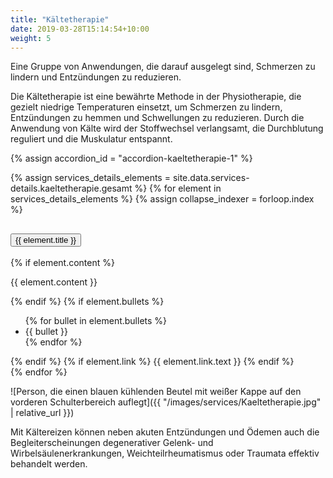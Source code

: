 ```yaml
---
title: "Kältetherapie"
date: 2019-03-28T15:14:54+10:00
weight: 5
---
```


Eine Gruppe von Anwendungen, die darauf ausgelegt sind, Schmerzen zu lindern und Entzündungen zu reduzieren.

Die Kältetherapie ist eine bewährte Methode in der Physiotherapie, die gezielt niedrige Temperaturen einsetzt, um Schmerzen zu lindern, Entzündungen zu hemmen und Schwellungen zu reduzieren. Durch die Anwendung von Kälte wird der Stoffwechsel verlangsamt, die Durchblutung reguliert und die Muskulatur entspannt.

{% assign accordion_id = "accordion-kaeltetherapie-1" %}
<div id="{{ accordion_id }}" class="accordion">
  {% assign services_details_elements = site.data.services-details.kaeltetherapie.gesamt %}
  {% for element in services_details_elements %}
    {% assign collapse_indexer = forloop.index %}
    <div class="accordion-item">
      <h2 class="accordion-header">
        <button class="accordion-button collapsed" type="button" data-bs-toggle="collapse" data-bs-target="#collapse-{{ accordion_id }}-{{ collapse_indexer }}">
          {{ element.title }}
        </button>
      </h2>
      <div id="collapse-{{ accordion_id }}-{{ collapse_indexer }}" class="accordion-collapse collapse" data-bs-parent="#{{ accordion_id }}">
        <div class="accordion-body">
          {% if element.content %}
            <p>{{ element.content }}</p>
          {% endif %}
          {% if element.bullets %}
            <ul>
              {% for bullet in element.bullets %}
                <li>{{ bullet }}</li>
              {% endfor %}
            </ul>
          {% endif %}
          {% if element.link %}
            <a
              {% if element.link.external %}href="{{element.link.url}}"
              {% else %}href="{% link {{element.link.url}} %}"
              {% endif %}
              {% if element.link.external or element.link.file %}target="_blank" rel="noopener noreferrer"
              {% endif %}
              >
              {{ element.link.text }}
            </a>
          {% endif %}
        </div>
      </div>
    </div>
  {% endfor %}
</div>

![Person, die einen blauen kühlenden Beutel mit weißer Kappe auf den vorderen Schulterbereich auflegt]({{ "/images/services/Kaeltetherapie.jpg" | relative_url }})

Mit Kältereizen können neben akuten Entzündungen und Ödemen auch die Begleiterscheinungen degenerativer Gelenk- und Wirbelsäulenerkrankungen, Weichteilrheumatismus oder Traumata effektiv behandelt werden.


